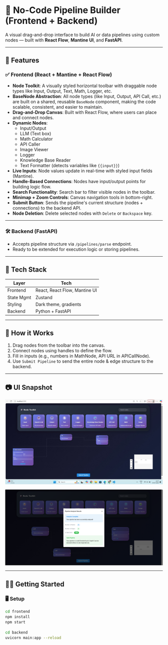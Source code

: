 # 🧠 No-Code Pipeline Builder (Frontend + Backend)

A visual drag-and-drop interface to build AI or data pipelines using custom nodes — built with **React Flow**, **Mantine UI**, and **FastAPI**.

---

## 🚀 Features

### ✅ Frontend (React + Mantine + React Flow)

- **Node Toolkit**: A visually styled horizontal toolbar with draggable node types like Input, Output, Text, Math, Logger, etc.
- **BaseNode Abstraction**: All node types (like Input, Output, API Call, etc.) are built on a shared, reusable `BaseNode` component, making the code scalable, consistent, and easier to maintain.
- **Drag-and-Drop Canvas**: Built with React Flow, where users can place and connect nodes.
- **Dynamic Nodes**:
  - Input/Output
  - LLM (Text box)
  - Math Calculator
  - API Caller
  - Image Viewer
  - Logger
  - Knowledge Base Reader
  - Text Formatter (detects variables like `{{input}}`)
- **Live Inputs**: Node values update in real-time with styled input fields (Mantine).
- **Handle-Based Connections**: Nodes have input/output points for building logic flow.
- **Search Functionality**: Search bar to filter visible nodes in the toolbar.
- **Minimap + Zoom Controls**: Canvas navigation tools in bottom-right.
- **Submit Button**: Sends the pipeline's current structure (nodes + connections) to the backend API.
- **Node Deletion**: Delete selected nodes with `Delete` or `Backspace` key.

---

### 🛠️ Backend (FastAPI)

- Accepts pipeline structure via `/pipelines/parse` endpoint.
- Ready to be extended for execution logic or storing pipelines.

---

## 🧱 Tech Stack

| Layer      | Tech                     |
|------------|--------------------------|
| Frontend   | React, React Flow, Mantine UI |
| State Mgmt | Zustand                  |
| Styling    | Dark theme, gradients    |
| Backend    | Python + FastAPI         |

---

## 🧩 How it Works

1. Drag nodes from the toolbar into the canvas.
2. Connect nodes using handles to define the flow.
3. Fill in inputs (e.g., numbers in MathNode, API URL in APICallNode).
4. Use `Submit Pipeline` to send the entire node & edge structure to the backend.

---

## 📷 UI Snapshot

![Pipeline UI](frontend/public/Images/Pipeline.jpeg)


![Pipeline UI](frontend/public/Images/Pipeline%20Analysis.png)


---

## 🧑‍💻 Getting Started

### 🖥️ Setup


```bash
cd frontend
npm install
npm start

cd backend
uvicorn main:app --reload

